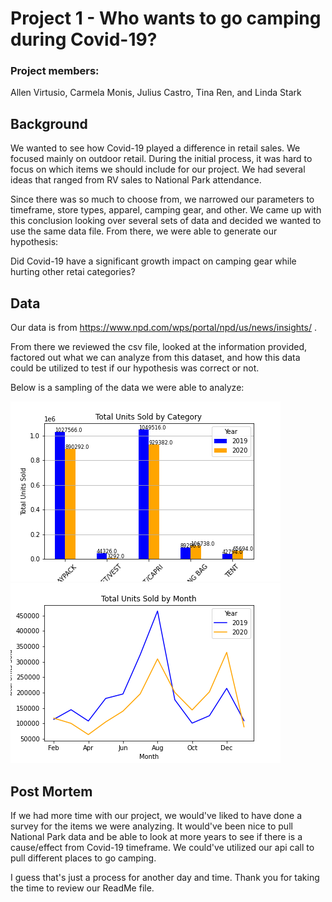 # Project 1 - Who wants to go camping during Covid-19?

### Project members:
Allen Virtusio, Carmela Monis, Julius Castro, Tina Ren, and Linda Stark

## Background

We wanted to see how Covid-19 played a difference in retail sales. We focused mainly on outdoor retail. During the initial process, it was hard to focus on which items we should include for our project. We had several ideas that ranged from RV sales to National Park attendance.

Since there was so much to choose from, we narrowed our parameters to timeframe, store types, apparel, camping gear, and other. We came up with this conclusion looking over several sets of data and decided we wanted to use the same data file. From there, we were able to generate our hypothesis:

Did Covid-19 have a significant growth impact on camping gear while hurting other retai categories?

## Data

Our data is from  https://www.npd.com/wps/portal/npd/us/news/insights/ .

From there we reviewed the csv file, looked at the information provided, factored out what we can analyze from this dataset, and how this data could be utilized to test if our hypothesis was correct or not.

Below is a sampling of the data we were able to analyze:

![Graph](Graphs/total_units.png)
![Graph2](Graphs/total_units_month.png)


## Post Mortem

If we had more time with our project, we would've liked to have done a survey for the items we were analyzing. It would've been nice to pull National Park data and be able to look at more years to see if there is a cause/effect from Covid-19 timeframe. We could've utilized our api call to pull different places to go camping. 

I guess that's just a process for another day and time. Thank you for taking the time to review our ReadMe file.